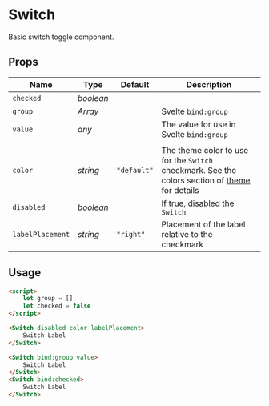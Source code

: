 # Switch
Basic switch toggle component.

## Props
| Name | Type | Default | Description |
| --- | --- | --- | --- |
| `checked` | _boolean_ | |
| `group` | _Array_ | | Svelte `bind:group`
| `value` | _any_ | | The value for use in Svelte `bind:group`
| |
| `color` | _string_ | `"default"` | The theme color to use for the `Switch` checkmark. See the colors section of [theme](./theme.md) for details
| `disabled` | _boolean_ | | If true, disabled the `Switch`
| `labelPlacement` | _string_ | `"right"` | Placement of the label relative to the checkmark

## Usage
```html
<script>
    let group = []
    let checked = false
</script>

<Switch disabled color labelPlacement>
    Switch Label
</Switch>

<Switch bind:group value>
    Switch Label
</Switch>
<Switch bind:checked>
    Switch Label
</Switch>
```
